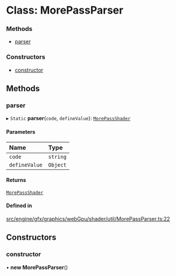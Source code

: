 # Class: MorePassParser


### Methods

- [parser](MorePassParser.md#parser)

### Constructors

- [constructor](MorePassParser.md#constructor)

## Methods

### parser

▸ `Static` **parser**(`code`, `defineValue`): [`MorePassShader`](MorePassShader.md)

#### Parameters

| Name | Type |
| :------ | :------ |
| `code` | `string` |
| `defineValue` | `Object` |

#### Returns

[`MorePassShader`](MorePassShader.md)

#### Defined in

[src/engine/gfx/graphics/webGpu/shader/util/MorePassParser.ts:22](https://github.com/Orillusion/orillusion/blob/main/src/engine/gfx/graphics/webGpu/shader/util/MorePassParser.ts#L22)

## Constructors

### constructor

• **new MorePassParser**()
